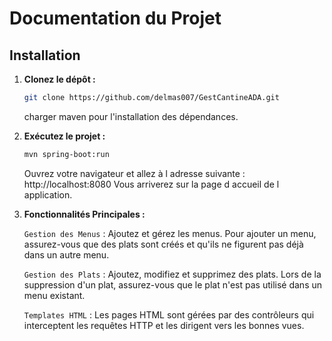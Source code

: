 # Documentation du Projet

## Installation

1. **Clonez le dépôt :**
   ```bash
   git clone https://github.com/delmas007/GestCantineADA.git
    ```
   charger maven pour l'installation des dépendances.


2. **Exécutez le projet :**
   ```bash
   mvn spring-boot:run
   ```
   Ouvrez votre navigateur et allez à l adresse suivante : http://localhost:8080
   Vous arriverez sur la page d accueil de l application.
    

3. **Fonctionnalités Principales :**

    `Gestion des Menus` : Ajoutez et gérez les menus. Pour ajouter un menu, assurez-vous que des plats sont créés et qu'ils ne figurent pas déjà dans un autre menu.

    `Gestion des Plats` : Ajoutez, modifiez et supprimez des plats. Lors de la suppression d'un plat, assurez-vous que le plat n'est pas utilisé dans un menu existant.

    `Templates HTML` : Les pages HTML sont gérées par des contrôleurs qui interceptent les requêtes HTTP et les dirigent vers les bonnes vues.